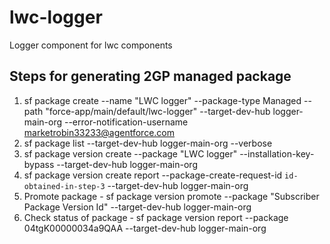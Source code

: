 # lwc-logger
Logger component for lwc components

## Steps for generating 2GP managed package

1. sf package create --name "LWC logger" --package-type Managed --path "force-app/main/default/lwc-logger" --target-dev-hub logger-main-org --error-notification-username marketrobin33233@agentforce.com
2. sf package list --target-dev-hub logger-main-org --verbose
3. sf package version create --package "LWC logger" --installation-key-bypass --target-dev-hub logger-main-org
4. sf package version create report --package-create-request-id `id-obtained-in-step-3` --target-dev-hub logger-main-org
5. Promote package - sf package version promote --package "Subscriber Package Version Id" --target-dev-hub logger-main-org
6. Check status of package - sf package version report --package 04tgK00000034a9QAA --target-dev-hub logger-main-org
